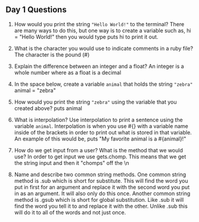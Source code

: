 ## Day 1 Questions

1. How would you print the string `"Hello World!"` to the terminal?
  There are many ways to do this, but one way is to create a variable such as, hi = "Hello World!" then you would type puts hi to print it out.

1. What is the character you would use to indicate comments in a ruby file?
  The character is the pound (#)

1. Explain the difference between an integer and a float?
  An integer is a whole number where as a float is a decimal

1. In the space below, create a variable `animal` that holds the string `"zebra"`
  animal = "zebra"

1. How would you print the string `"zebra"` using the variable that you created above?
  puts animal

1. What is interpolation? Use interpolation to print a sentence using the variable `animal`.
  Interpolation is when you use #{} with a variable name inside of the brackets in order to print out what is stored in that variable. An example of this would be, puts "My favorite animal is a #{animal}!"

1. How do we get input from a user? What is the method that we would use?
  In order to get input we use gets.chomp. This means that we get the string input and then it "chomps" off the \n

1. Name and describe two common string methods.
  One common string method is .sub which is short for substitute. This will find the word you put in first for an argument and replace it with the second word you put in as an argument. It will also only do this once.
  Another common string method is .gsub which is short for global substitution. Like .sub it will find the word you tell it to and replace it with the other. Unlike .sub this will do it to all of the words and not just once.
